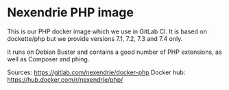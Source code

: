 Nexendrie PHP image
===================

This is our PHP docker image which we use in GitLab CI. It is based on dockette/php but we provide versions 7.1, 7.2, 7.3 and 7.4 only.

It runs on Debian Buster and contains a good number of PHP extensions, as well as Composer and phing.

Sources: https://gitlab.com/nexendrie/docker-php
Docker hub: https://hub.docker.com/r/nexendrie/php/
